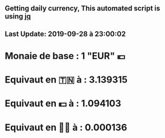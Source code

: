 ## Getting daily currency, This automated script is using [jq](https://stedolan.github.io/jq/)
## Last Update:  2019-09-28 à 23:00:02
 # Monaie de base : 1 "EUR" 💶 
 # Equivaut en 🇹🇳 à :  3.139315 
 # Equivaut en 💵 à : 1.094103
 # Equivaut en 🐱‍💻 à :  0.000136

